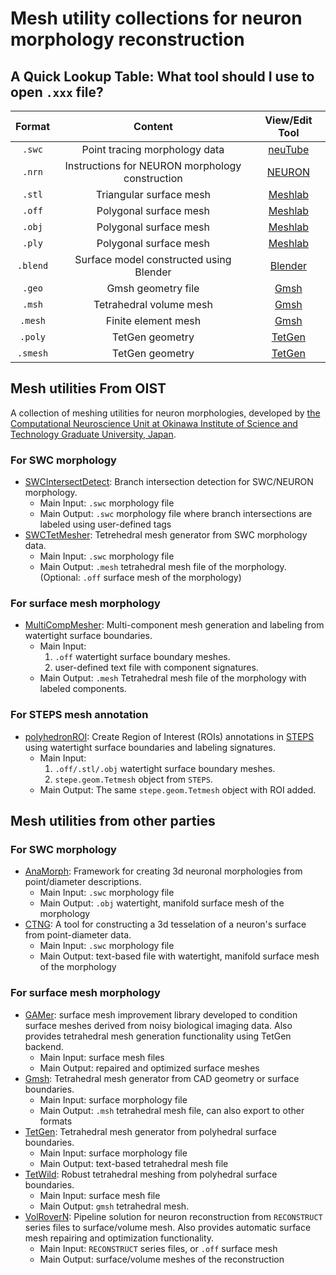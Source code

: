 # Mesh utility collections for neuron morphology reconstruction

## A Quick Lookup Table: What tool should I use to open `.xxx` file?
|Format|Content|View/Edit Tool|
|:---:|:---:|:---:|
|`.swc`|Point tracing morphology data|[neuTube](https://www.neutracing.com/)|
|`.nrn`|Instructions for NEURON morphology construction|[NEURON](https://neuron.yale.edu/neuron/)|
|`.stl`|Triangular surface mesh|[Meshlab](http://www.meshlab.net/)|
|`.off`|Polygonal surface mesh|[Meshlab](http://www.meshlab.net/)|
|`.obj`|Polygonal surface mesh|[Meshlab](http://www.meshlab.net/)|
|`.ply`|Polygonal surface mesh|[Meshlab](http://www.meshlab.net/)|
|`.blend`|Surface model constructed using Blender|[Blender](https://www.blender.org/)|
|`.geo`|Gmsh geometry file|[Gmsh](http://gmsh.info/doc/texinfo/gmsh.html)|
|`.msh`|Tetrahedral volume mesh|[Gmsh](http://gmsh.info/doc/texinfo/gmsh.html)|
|`.mesh`|Finite element mesh|[Gmsh](http://gmsh.info/doc/texinfo/gmsh.html)|
|`.poly`|TetGen geometry|[TetGen](http://wias-berlin.de/software/tetgen)|
|`.smesh`|TetGen geometry|[TetGen](http://wias-berlin.de/software/tetgen)|

## Mesh utilities From OIST
A collection of meshing utilities for neuron morphologies, developed by [the Computational Neuroscience Unit at Okinawa Institute of Science and Technology Graduate University, Japan](https://groups.oist.jp/cnu).

### For SWC morphology
* [SWCIntersectDetect](https://github.com/CNS-OIST/SWCIntersectDetect): Branch intersection detection for SWC/NEURON morphology.
    - Main Input: `.swc` morphology file
    - Main Output: `.swc` morphology file where branch intersections are labeled using user-defined tags
* [SWCTetMesher](https://github.com/CNS-OIST/SWCTetMesher): Tetrehedral mesh generator from SWC morphology data.
    - Main Input: `.swc` morphology file
    - Main Output: `.mesh` tetrahedral mesh file of the morphology. (Optional: `.off` surface mesh of the morphology)

### For surface mesh morphology
* [MultiCompMesher](https://github.com/CNS-OIST/MultiCompMesher): Multi-component mesh generation and labeling from watertight surface boundaries.
    - Main Input: 
        1. `.off` watertight surface boundary meshes.
        2. user-defined text file with component signatures.
    - Main Output: `.mesh` Tetrahedral mesh file of the morphology with labeled components.

### For STEPS mesh annotation
* [polyhedronROI](https://github.com/CNS-OIST/STEPS_PolyhedronROI): Create Region of Interest (ROIs) annotations in [STEPS](http://steps.sourceforge.net/) using watertight surface boundaries and labeling signatures.
    - Main Input: 
        1. `.off/.stl/.obj` watertight surface boundary meshes.
        2. `stepe.geom.Tetmesh` object from `STEPS`.
    - Main Output: The same `stepe.geom.Tetmesh` object with ROI added.

## Mesh utilities from other parties

### For SWC morphology
* [AnaMorph](https://github.com/NeuroBox3D/AnaMorph): Framework for creating 3d neuronal morphologies from point/diameter descriptions.
    - Main Input: `.swc` morphology file
    - Main Output: `.obj` watertight, manifold surface mesh of the morphology
* [CTNG](https://senselab.med.yale.edu/ModelDB/showmodel.cshtml?model=146950#tabs-2): A tool for constructing a 3d tesselation of a neuron's surface from
point-diameter data.
    - Main Input: `.swc` morphology file
    - Main Output: text-based file with watertight, manifold surface mesh of the morphology

### For surface mesh morphology
* [GAMer](https://github.com/ctlee/gamer): surface mesh improvement library developed to condition surface meshes derived from noisy biological imaging data. Also provides tetrahedral mesh generation functionality using TetGen backend.
    - Main Input: surface mesh files
    - Main Output: repaired and optimized surface meshes
* [Gmsh](http://gmsh.info/doc/texinfo/gmsh.html): Tetrahedral mesh generator from CAD geometry or surface boundaries.
    - Main Input: surface morphology file
    - Main Output: `.msh` tetrahedral mesh file, can also export to other formats
* [TetGen](http://wias-berlin.de/software/tetgen/): Tetrahedral mesh generator from polyhedral surface boundaries.
    - Main Input: surface morphology file
    - Main Output: text-based tetrahedral mesh file
* [TetWild](https://github.com/Yixin-Hu/TetWild): Robust tetrahedral meshing from polyhedral surface boundaries.
    - Main Input: surface mesh file
    - Main Output: `gmsh` tetrahedral mesh.
* [VolRoverN](https://cvcweb.oden.utexas.edu/cvcwp/software/volumerover-neuron/): Pipeline solution for neuron reconstruction from `RECONSTRUCT` series files to surface/volume mesh. Also provides automatic surface mesh repairing and optimization functionality.
    - Main Input: `RECONSTRUCT` series files, or `.off` surface mesh
    - Main Output: surface/volume meshes of the reconstruction

